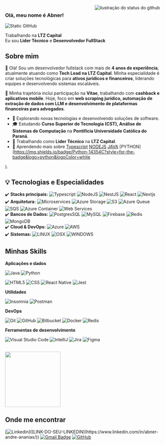 <img align='right' src="https://github-readme-stats.vercel.app/api?username=abnerndr&show_icons=true&title_color=1f1204&text_color=5b4b41&icon_color=1f1204&bg_color=F8EFD4&cache_seconds=2300" alt="ilustração do status do github">

### Olá, meu nome é Abner!

<img src="https://img.shields.io/static/v1?label=Overview&message=ABNER A. ANANIAS&color=f8efd4&style=for-the-badge&logo=GitHub" alt="Static GitHub">

<p>Trabalhando na <strong>LTZ Capital</strong><br/> Eu sou <strong>Lider Técnico</strong> e <strong>Desenvolvedor FullStack</strong></p>

## Sobre mim
👋 Olá! Sou um desenvolvedor fullstack com mais de **4 anos de experiência**, atualmente atuando como **Tech Lead na LTZ Capital**. Minha especialidade é criar soluções tecnológicas para **ativos jurídicos e financeiros**, liderando equipes e desenvolvendo sistemas escaláveis.

💼 Minha trajetória inclui participação na **Vitae**, trabalhando com **cashback e aplicativos mobile**. Hoje, foco em **web scraping jurídico, automação de extração de dados com LLM e desenvolvimento de plataformas financeiras para advogados**.

- 🤔 Explorando novas tecnologias e desenvolvendo soluções de software.
- 🎓 Estudando <strong>Curso Superior de Tecnologia (CST), Análise de Sistemas de Computação</strong> na <strong>Pontifícia Universidade Católica do Paraná</strong>.
- 💼 Trabalhando como <strong>Lider Técnico</strong> na <strong>LTZ Capital</strong>.
- 🌱 Aprendendo mais sobre [Typescript](https://img.shields.io/badge/TypeScript-007ACC?style=for-the-badge&logo=typescript&logoColor=white) [NODEJS](https://img.shields.io/badge/Node.js-43853D?style=for-the-badge&logo=node.js&logoColor=white
) [JAVA](https://img.shields.io/badge/Java-ED8B00?style=for-the-badge&logo=java&logoColor=white) [PYTHON](https://img.shields.io/badge/Python-14354C?style=for-the-badge&logo=python&logoColor=white

).
## 💡 Tecnologias e Especialidades  
✔️ **Stacks principais:**
![Typescript](https://img.shields.io/badge/-Typescript-333333?style=flat&logo=typescript)
![NodeJS](https://img.shields.io/badge/-NodeJS-333333?style=flat&logo=nodedotjs)
![NestJS](https://img.shields.io/badge/-NestJS-333333?style=flat&logo=nestjs)
![React](https://img.shields.io/badge/-React-333333?style=flat&logo=react)
![Nextjs](https://img.shields.io/badge/-NextJS-333333?style=flat&logo=nextdotjs)
<br/>
✔️ **Arquitetura:** 
![Microservices](https://img.shields.io/badge/-Microservices-333333?style=flat&logo=microsoft-azure)
![Azure Storage](https://img.shields.io/badge/-Azure%Storage-333333?style=flat&logo=microsoft-azure-storage)
![S3](https://img.shields.io/badge/-AWS&S3-333333?style=flat&logo=amazons3)
![Azure Queue](https://img.shields.io/badge/-Azure%Queue-333333?style=flat&logo=microsoft-azure-queue)
![SQS](https://img.shields.io/badge/-AWS%SQS-333333?style=flat&logo=amazonsqs)
![Azure Container](https://img.shields.io/badge/-Azure%Container-333333?style=flat&logo=linuxcontainers)
![Web Services](https://img.shields.io/badge/-AWS%Web%Services-333333?style=flat&logo=amazonwebservices)
<br/>
✔️ **Bancos de Dados:** 
![PostgresSQL](https://img.shields.io/badge/-PostgresSQL-333333?style=flat&logo=postgresql)
![MySQL](https://img.shields.io/badge/-MySQL-333333?style=flat&logo=mysql)
![Firebase](https://img.shields.io/badge/-Firebase-333333?style=flat&logo=firebase)
![Redis](https://img.shields.io/badge/-Redis-333333?style=flat&logo=redis)
![MongoDB](https://img.shields.io/badge/-MongoDB-333333?style=flat&logo=mongodb)
<br/>
✔️ **Cloud & DevOps:**
![Azure](https://img.shields.io/badge/-Azure-333333?style=flat&logo=microsoft-azure)
![AWS](https://img.shields.io/badge/-AWS-333333?style=flat&logo=amazonwebservices)
<br/>
✔️ **Sistemas:** 
![LINUX](https://img.shields.io/badge/-Linux-333333?style=flat&logo=linux)
![OSX](https://img.shields.io/badge/-MacOS-333333?style=flat&logo=apple)
![WINDOWS](https://img.shields.io/badge/-Windows-333333?style=flat&logo=windows)

## Minhas Skills

**Aplicações e dados**


![Java](https://img.shields.io/badge/-Java-333333?style=flat&logo=Java&logoColor=007396)
![Python](https://img.shields.io/badge/-Python-333333?style=flat&logo=python)

![HTML5](https://img.shields.io/badge/-HTML5-333333?style=flat&logo=HTML5)
![CSS](https://img.shields.io/badge/-CSS-333333?style=flat&logo=CSS3&logoColor=1572B6)
![React Native](https://img.shields.io/badge/-React%20Native-333333?style=flat&logo=react)
![Jest](https://img.shields.io/badge/-Jest-333333?style=flat&logo=jest)


**Utilidades**

![Insomnia](https://img.shields.io/badge/-Insomnia-333333?style=flat&logo=insomnia)
![Postman](https://img.shields.io/badge/-Postman-333333?style=flat&logo=postman)

**DevOps**

![Git](https://img.shields.io/badge/-Git-333333?style=flat&logo=git)
![GitHub](https://img.shields.io/badge/-GitHub-333333?style=flat&logo=github)
![Bitbucket](https://img.shields.io/badge/-Bitbucket-333333?style=flat&logo=bitbucket)
![Docker](https://img.shields.io/badge/-Docker-333333?style=flat&logo=docker)
![Redis](https://img.shields.io/badge/-Redis-333333?style=flat&logo=redis)

**Ferramentas de desenvolvimento**

![Visual Studio Code](https://img.shields.io/badge/-Visual%20Studio%20Code-333333?style=flat&logo=visual-studio-code&logoColor=007ACC)
![IntelliJ](https://img.shields.io/badge/-IntelliJ-333333?style=flat&logo=visual-studio-code&logoColor=intellijidea)
![Jira](https://img.shields.io/badge/-Jira-333333?style=flat&logo=trello&logoColor=jira)
![Figma](https://img.shields.io/badge/-Figma-333333?style=flat&logo=figma&logoColor=007ACC)

<br/>

<a href="https://github.com/abnerndr" title="Perfil do Abner">
  <img height="180em" src="https://github-readme-stats.vercel.app/api?username=abnerndr&theme=dracula&show_icons=true" />
</a>

## Onde me encontrar

[![Linkedin](https://img.shields.io/badge/-username-blue?style=flat-square&logo=Linkedin&logoColor=white&link=[LINK-DO-SEU-LINKEDIN](https://www.linkedin.com/in/abner-andre-ananias/))]([LINK-DO-SEU-LINKEDIN](https://www.linkedin.com/in/abner-andre-ananias/))
[![Gmail Badge](https://img.shields.io/badge/-seuemail@email.com-006bed?style=flat-square&logo=Gmail&logoColor=white&link=mailto:abnerndr.dev@gmail.com)](mailto:abnerndr.dev@gmail.com)
[![GitHub](https://img.shields.io/github/followers/iuricode?label=follow&style=social)]([LINK-DO-SEU-GITHUB](https://github.com/abnerndr))






